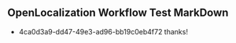 ## OpenLocalization Workflow Test MarkDown
* 4ca0d3a9-dd47-49e3-ad96-bb19c0eb4f72 thanks!

<!--HONumber=Jul16_HO3-->


